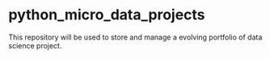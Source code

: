 # python_micro_data_projects
This repository will be used to store and manage a evolving portfolio of data science project.
